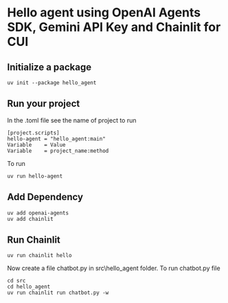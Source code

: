 # Hello agent using OpenAI Agents SDK, Gemini API Key and Chainlit for CUI

## Initialize a package

```
uv init --package hello_agent
```

## Run your project

In the .toml file see the name of project to run

```
[project.scripts]
hello-agent = "hello_agent:main"
Variable    = Value
Variable    = project_name:method
```

To run

```
uv run hello-agent
```

## Add Dependency

```
uv add openai-agents
uv add chainlit
```

## Run Chainlit

```
uv run chainlit hello
```

Now create a file chatbot.py in src\hello_agent folder.
To run chatbot.py file

```
cd src
cd hello_agent
uv run chainlit run chatbot.py -w
```
